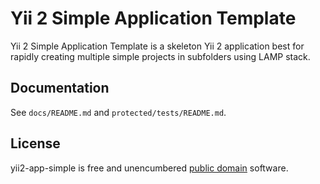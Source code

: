 Yii 2 Simple Application Template
===============

Yii 2 Simple Application Template is a skeleton Yii 2 application best for
rapidly creating multiple simple projects in subfolders using LAMP stack.

Documentation
------------

See `docs/README.md` and `protected/tests/README.md`.

License
-------

yii2-app-simple is free and unencumbered [public domain][Unlicense] software.

[Unlicense]: http://unlicense.org/